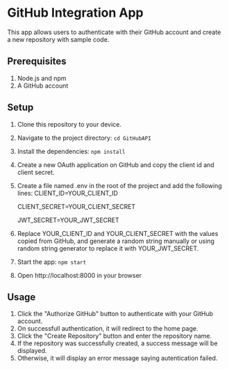# GitHub Integration App
This app allows users to authenticate with their GitHub account and create a new repository with sample code.

## Prerequisites
1. Node.js and npm
2. A GitHub account


## Setup
1. Clone this repository to your device.
2. Navigate to the project directory: `cd GitHubAPI`
3. Install the dependencies: `npm install`
4. Create a new OAuth application on GitHub and copy the client id and client secret.
5. Create a file named .env in the root of the project and add the following lines:
    CLIENT_ID=YOUR_CLIENT_ID
    
    CLIENT_SECRET=YOUR_CLIENT_SECRET
    
    JWT_SECRET=YOUR_JWT_SECRET
6. Replace YOUR_CLIENT_ID and YOUR_CLIENT_SECRET with the values copied from GitHub, and generate a random string manually or using random string generator to replace it with YOUR_JWT_SECRET.
7. Start the app: `npm start`
8. Open http://localhost:8000 in your browser


## Usage
1. Click the "Authorize GitHub" button to authenticate with your GitHub account.
2. On successfull authentication, it will redirect to the home page.
3. Click the "Create Repository" button and enter the repository name.
4. If the repository was successfully created, a success message will be displayed.
5. Otherwise, it will display an error message saying autentication failed.

